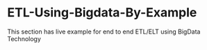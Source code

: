 # ETL-Using-Bigdata-By-Example
This section has live example for end to end ETL/ELT using BigData Technology
